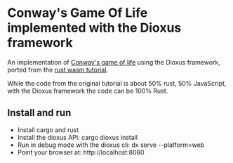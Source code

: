 # Conway's Game Of Life implemented with the Dioxus framework
An implementation of [Conway's game of life](https://en.wikipedia.org/wiki/Conway%27s_Game_of_Life) using the Dioxus framework,
ported from the [rust wasm tutorial](https://rustwasm.github.io/docs/book/game-of-life/introduction.html).

While the code from the original tutorial is about 50% rust, 50% JavaScript, with the Dioxus framework the code can be 100% Rust.

## Install and run
* Install cargo and rust
* Install the dioxus API: cargo dioxus install
* Run in debug mode with the dioxus cli: dx serve --platform=web
* Point your browser at: http://localhost:8080